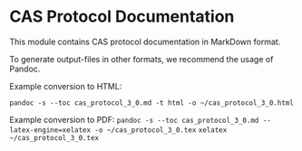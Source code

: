 CAS Protocol Documentation
==========================

This module contains CAS protocol documentation in MarkDown format.

To generate output-files in other formats, we recommend the usage of Pandoc.

Example conversion to HTML:

`pandoc -s --toc cas_protocol_3_0.md -t html -o ~/cas_protocol_3_0.html`


Example conversion to PDF:
`pandoc -s --toc cas_protocol_3_0.md --latex-engine=xelatex -o ~/cas_protocol_3_0.tex`
`xelatex ~/cas_protocol_3_0.tex`